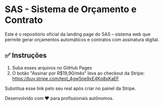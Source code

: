 # SAS - Sistema de Orçamento e Contrato

Este é o repositório oficial da landing page do SAS – sistema web que permite gerar orçamentos automáticos e contratos com assinatura digital.

## ✅ Instruções

1. Suba esses arquivos no GitHub Pages
2. O botão "Assinar por R$19,90/mês" leva ao checkout da Stripe:
   https://buy.stripe.com/test_4gw5ne9xE4Kp8xKaEF

Substitua esse link pelo seu real após criar no painel da Stripe.

Desenvolvido com ❤️ para profissionais autônomos.
